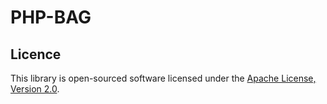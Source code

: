 # PHP-BAG

## Licence

This library is open-sourced software licensed under the [Apache License, Version 2.0](http://www.apache.org/licenses/LICENSE-2.0).